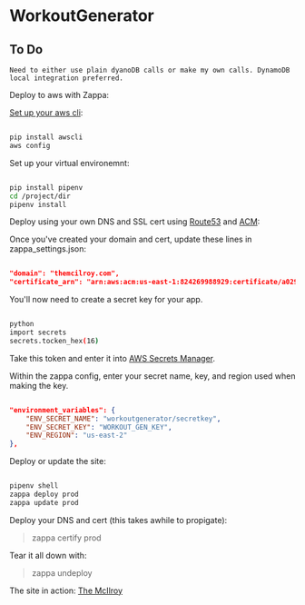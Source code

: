 # WorkoutGenerator

## To Do

```text
Need to either use plain dyanoDB calls or make my own calls. DynamoDB local integration preferred.
```

Deploy to aws with Zappa:

[Set up your aws cli](https://docs.aws.amazon.com/cli/latest/userguide/cli-chap-getting-started.html):

```bash

pip install awscli
aws config

```

Set up your virtual environemnt:

```bash

pip install pipenv
cd /project/dir
pipenv install

```

Deploy using your own DNS and SSL cert using [Route53](https://docs.aws.amazon.com/Route53/latest/DeveloperGuide/getting-started.html) and [ACM](https://docs.aws.amazon.com/acm/latest/userguide/gs-acm-request-public.html):

Once you've created your domain and cert, update these lines in zappa_settings.json:

```json

"domain": "themcilroy.com",
"certificate_arn": "arn:aws:acm:us-east-1:824269988929:certificate/a029b88f-a7f8-40a4-bd09-3a49787d4c73"

```

You'll now need to create a secret key for your app.

```bash

python
import secrets
secrets.tocken_hex(16)

```

Take this token and enter it into [AWS Secrets Manager](https://docs.aws.amazon.com/secretsmanager/latest/userguide/tutorials_basic.html).

Within the zappa config, enter your secret name, key, and region used when making the key.

```json

"environment_variables": {
    "ENV_SECRET_NAME": "workoutgenerator/secretkey",
    "ENV_SECRET_KEY": "WORKOUT_GEN_KEY",
    "ENV_REGION": "us-east-2"
},

```

Deploy or update the site:

```bash

pipenv shell
zappa deploy prod
zappa update prod

```

Deploy your DNS and cert (this takes awhile to propigate):
> zappa certify prod

Tear it all down with:
> zappa undeploy

The site in action: [The McIlroy](https://themcilroy.com/)